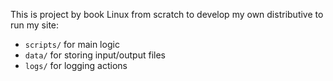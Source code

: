This is project by book Linux from scratch to develop my own distributive to run my site:

- `scripts/` for main logic
- `data/` for storing input/output files
- `logs/` for logging actions